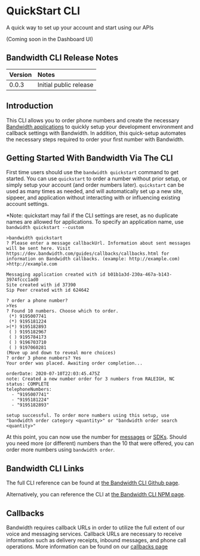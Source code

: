 # QuickStart CLI

A quick way to set up your account and start using our APIs

(Coming soon in the Dashboard UI)

## Bandwidth CLI Release Notes

| Version | Notes |
|:--------|:-----|
| 0.0.3 | Initial public release |

## Introduction

This CLI allows you to order phone numbers and create the necessary [Bandwidth applications](../account/applications/about.md) to quickly setup your development environment and callback
settings with Bandwidth. In addition, this quick-setup automates the necessary steps required to order
your first number with Bandwidth.

## Getting Started With Bandwidth Via The CLI

First time users should use the `bandwidth quickstart` command to get started. You can use `quickstart` to order a number without prior
setup, or simply setup your account (and order numbers later). `quickstart` can be used as many times as needed, and will automatically set up a new site, sippeer, and application without interacting with or influencing existing account settings.

*Note: quickstart may fail if the CLI settings are reset, as no duplicate names are allowed for applications. To specify an application name, use `bandwidth quickstart --custom`

```
>bandwidth quickstart
? Please enter a message callbackUrl. Information about sent messages will be sent here. Visit https://dev.bandwidth.com/guides/callbacks/callbacks.html for information on Bandwidth callbacks. (example: http://example.com)
>http://example.com

Messaging application created with id b01b1a3d-230a-467a-b143-3974fccc1ad0
Site created with id 37390
Sip Peer created with id 624642

? order a phone number?
>Yes
? Found 10 numbers. Choose which to order.
 (*) 9195007741
 (*) 9195181224
>(*) 9195182893
 ( ) 9195182967
 ( ) 9195784173
 ( ) 9196703710
 ( ) 9197060281
(Move up and down to reveal more choices)
? order 3 phone numbers? Yes
Your order was placed. Awaiting order completion...

orderDate: 2020-07-10T22:03:45.475Z
note: Created a new number order for 3 numbers from RALEIGH, NC
status: COMPLETE
telephoneNumbers:
  - "9195007741"
  - "9195181224"
  - "9195182893"

setup successful. To order more numbers using this setup, use "bandwidth order category <quantity>" or "bandwidth order search <quantity>"
```

At this point, you can now use the number for [messages](../messaging/methods/messages/createMessage.md) or [SDKs](../sdks/about.md). Should you need more (or different) numbers than the 10 that were offered, you can order more numbers using `bandwidth order`.

## Bandwidth CLI Links

The full CLI reference can be found at [the Bandwidth CLI Github page](https://github.com/Bandwidth/bandwidth-cli).

Alternatively, you can reference the CLI at [the Bandwidth CLI NPM page](https://www.npmjs.com/package/@bandwidth/cli).

## Callbacks

Bandwidth requires callback URLs in order to utilize the full extent of our voice and messaging services. Callback URLs are necessary to receive information such as delivery receipts, inbound messages, and phone call operations. More information can be found on our [callbacks page](../guides/callbacks/callbacks.md) 

